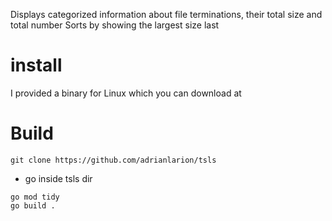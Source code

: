 Displays categorized information about file terminations, their total size and total number
Sorts by showing the largest size last

# install
I provided a binary for Linux which you can download at 
# Build
`git clone https://github.com/adrianlarion/tsls`
* go inside tsls dir
```
go mod tidy
go build .

```
